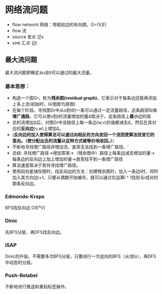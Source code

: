 # 网络流问题
* flow network 网络：带赋权边的有向图，G=(V,E)
* flow 流
* source 发点 记s
* sink 汇点 记t

## 最大流问题
最大流问题即确定从s到t可以通过的最大流量。
### 基本思想：
* 构造一个图Gr，称为**残余图(residual graph)**，它表示对于每条边还能再添加上多上流(初始时，Gr图即为原图)
* 在每个阶段，寻找图Gr中从s到t的一条可以通过一定流量路径，这条路径叫做**增广通路**。它可以使s到t的流量增加的量Δ取决于，这条路径上**最小**边的值
* 总的流增加Δ后，对图Gr中该路径上每一条边(w,v)的值都减去Δ，然后在其对应的**反向边**(v,w)上增加Δ。
* (**反向边的加入使得算法可以通过向相反的方向发回一个流而使算法改变它的意向。（使分配出去的流量以这种方式被等价地收回。）**)
* 不断地寻找增广路径并增加流，直至无法找到一条增广路径。‘
* 总结: 寻找增广路径->增加答案->（残余图中）路径上每条边减去增加的量->每条边的反向边上加上增加的量->直至找不到一条增广路径  
* 算法速度取决于若何寻找增广路径。
* 使用前向星储存图时，找反向边的方法：创建残余图时，加入一条边i时，同时加入其方向边i+1，只要从偶数开始编号，就可以通过位运算i ^ 1找到与i成对的那条反向边。

### Edmonds-Kraps
BFS找反向边 O(E²V)

### Dinic
先BFS分层，再DFS找反向边。

### ISAP
Dinic的升级。不需要多次BFS分层，只要进行一次逆向的BFS（从t到s），再DFS中动态的分层。

### Push-Relabel
不断地进行推送和重贴标签操作。